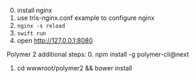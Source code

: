 0. install nginx
1. use tris-nginx.conf example to configure nginx
2. `nginx -s reload`
4. `swift run`
5. open http://127.0.0.1:8080

Polymer 2 additional steps:
0. npm install -g polymer-cli@next
1. cd wwwroot/polymer2 && bower install
